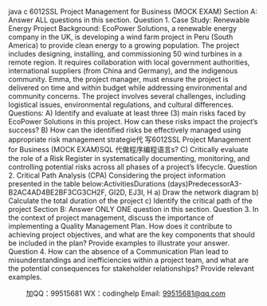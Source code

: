 java c
6012SSL
Project   Management   for   Business   (MOCK   EXAM)
Section A: Answer ALL   questions in this section.
Question   1.
Case Study:   Renewable   Energy   Project
Background:
EcoPower Solutions, a renewable energy company   in the   UK,   is   developing   a wind farm   project in   Peru (South America) to provide clean   energy   to   a growing population. The   project includes designing,   installing, and   commissioning 50 wind turbines   in a remote   region.   It requires collaboration   with   local government authorities,   international suppliers   (from China and   Germany), and the indigenous community.
Emma, the project manager,   must ensure the   project   is delivered   on time and within   budget while addressing environmental and community   concerns. The   project   involves several challenges, including logistical   issues, environmental regulations, and cultural differences.
Questions:
A)   Identify and evaluate at least three   (3)   main   risks faced   by   EcoPower   Solutions   in this   project.   How can these risks   impact the project’s success?
B)   How can the identified   risks   be effectively   managed using appropriate   risk management strategie代 写6012SSL Project Management for Business (MOCK EXAM)SQL
代做程序编程语言s?
C)    Critically evaluate the   role of a   Risk   Register in systematically
documenting, monitoring, and controlling   potential   risks across all   phases of a   project’s   lifecycle.
Question 2. Critical   Path Analysis (CPA)
Considering the project information presented in the table below:ActivitiesDurations (days)PredecessorA3-B2AC4AD4BE2BF3CG3CH2F,   GI2D,   EJ3I,   H
a)          Draw the   network   diagram
b)          Calculate the total duration of   the project
c)          Identify   the   critical   path   of the   project
Section B: Answer ONLY ONE   question in this section.
Question 3.
In the context of project management, discuss   the   importance   of implementing a Quality   Management   Plan.   How does   it contribute to   achieving project objectives, and what are the key   components   that   should   be   included in the plan?   Provide examples to   illustrate your   answer.
Question 4.
How can the absence of a Communication   Plan lead to   misunderstandings   and   inefficiencies within a   project team, and what are the potential consequences for stakeholder relationships?   Provide relevant examples.



         
加QQ：99515681  WX：codinghelp  Email: 99515681@qq.com

